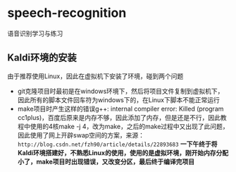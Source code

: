# speech-recognition
语音识别学习与练习

## Kaldi环境的安装
由于推荐使用Linux，因此在虚拟机下安装了环境，碰到两个问题
+ git克隆项目时最初是在windows环境下，然后将项目文件复制到虚拟机下，因此所有的脚本文件回车符为windows下的，在Linux下脚本不能正常运行
+ make项目时产生这样的错误g++: internal compiler error: Killed (program cc1plus)，百度后原来是内存不够，因此添加了内存，但是还是不行，因此教程中使用的4核make -j 4，改为make，之后的make过程中又出现了此问题，因此使用了网上开辟swap空间的方案，来源：`http://blog.csdn.net/fzh90/article/details/22893683`
**一下午终于将Kaldi环境搭建好，不熟悉Linux的使用，使用的是虚拟环境，刚开始内存分配小了，make项目时出现错误，又改变分区，最后终于编译完项目**
